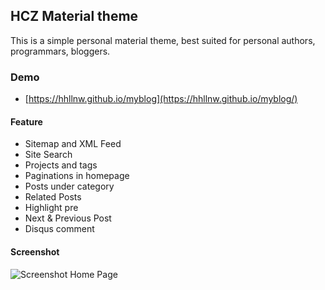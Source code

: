 ## HCZ Material theme

This is a simple personal material theme, best suited for personal authors, programmars, bloggers. 

### Demo
* [https://hhllnw.github.io/myblog](https://hhllnw.github.io/myblog/)

#### Feature

* Sitemap and XML Feed
* Site Search 
* Projects and tags
* Paginations in homepage
* Posts under category
* Related Posts
* Highlight pre
* Next & Previous Post
* Disqus comment

#### Screenshot

![Screenshot Home Page](https://raw.githubusercontent.com/ashutosh2k12/jekyllthemes/master/thumbnails/hcz-material.png  "Screenshot Home Page")
